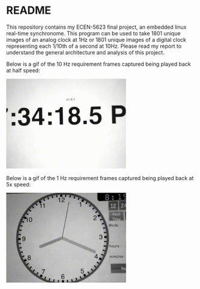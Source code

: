 # README

This repository contains my ECEN-5623 final project, an embedded linux real-time synchronome.  This program can be used to take 1801 unique images of an analog clock at 1Hz or 1801 unique images of a digital clock representing each 1/10th of a second at 10Hz.  Please read my report to understand the general architecture and analysis of this project.

Below is a gif of the 10 Hz requirement frames captured being played back at half speed:

![Ten Hz Requirement Gif](./assets/ten_hz_run_1.gif)

Below is a gif of the 1 Hz requirement frames captured being played back at 5x speed:

![One Hz Requirement Gif](./assets/one_hz_run_1.gif)